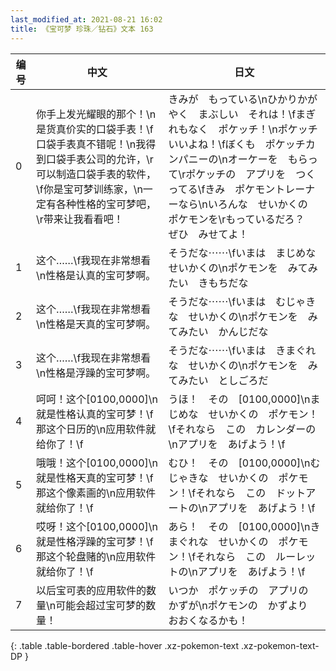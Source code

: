 ```yaml
---
last_modified_at: 2021-08-21 16:02
title: 《宝可梦 珍珠／钻石》文本 163
---
```

| 编号 | 中文 | 日文 |
| ---- | ---- | ---- |
| 0 | 你手上发光耀眼的那个！\n是货真价实的口袋手表！\f口袋手表真不错呢！\n我得到口袋手表公司的允许，\r可以制造口袋手表的软件，\f你是宝可梦训练家，\n一定有各种性格的宝可梦吧，\r带来让我看看吧！ | きみが　もっている\nひかりかがやく　まぶしい　それは！\fまぎれもなく　ポケッチ！\nポケッチ　いいよね！\fぼくも　ポケッチカンパニーの\nオーケーを　もらって\rポケッチの　アプリを　つくってる\fきみ　ポケモントレーナーなら\nいろんな　せいかくの　ポケモンを\rもっているだろ？　ぜひ　みせてよ！ |
| 1 | 这个……\f我现在非常想看\n性格是认真的宝可梦啊。 | そうだな⋯⋯\fいまは　まじめな　せいかくの\nポケモンを　みてみたい　きもちだな |
| 2 | 这个……\f我现在非常想看\n性格是天真的宝可梦啊。 | そうだな⋯⋯\fいまは　むじゃきな　せいかくの\nポケモンを　みてみたい　かんじだな |
| 3 | 这个……\f我现在非常想看\n性格是浮躁的宝可梦啊。 | そうだな⋯⋯\fいまは　きまぐれな　せいかくの\nポケモンを　みてみたい　としごろだ |
| 4 | 呵呵！这个[0100,0000]\n就是性格认真的宝可梦！\f那这个日历的\n应用软件就给你了！\f | うほ！　その　[0100,0000]\nまじめな　せいかくの　ポケモン！\fそれなら　この　カレンダーの\nアプリを　あげよう！\f |
| 5 | 哦哦！这个[0100,0000]\n就是性格天真的宝可梦！\f那这个像素画的\n应用软件就给你了！\f | むひ！　その　[0100,0000]\nむじゃきな　せいかくの　ポケモン！\fそれなら　この　ドットアートの\nアプリを　あげよう！\f |
| 6 | 哎呀！这个[0100,0000]\n就是性格浮躁的宝可梦！\f那这个轮盘赌的\n应用软件就给你了！\f | あら！　その　[0100,0000]\nきまぐれな　せいかくの　ポケモン！\fそれなら　この　ルーレットの\nアプリを　あげよう！\f |
| 7 | 以后宝可表的应用软件的数量\n可能会超过宝可梦的数量！ | いつか　ポケッチの　アプリの　かずが\nポケモンの　かずより　おおくなるかも！ |
{: .table .table-bordered .table-hover .xz-pokemon-text .xz-pokemon-text-DP }